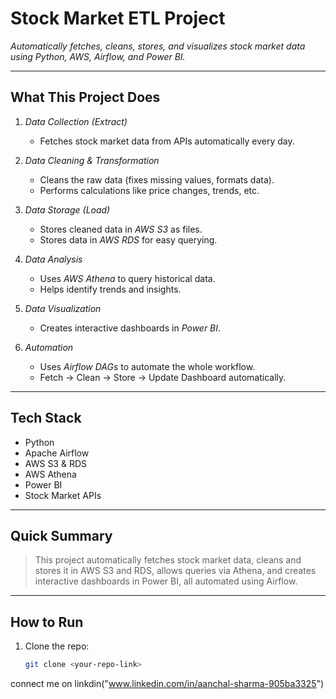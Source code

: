 # Stock Market ETL Project

*Automatically fetches, cleans, stores, and visualizes stock market data using Python, AWS, Airflow, and Power BI.*

---

## What This Project Does

1. *Data Collection (Extract)*
   - Fetches stock market data from APIs automatically every day.

2. *Data Cleaning & Transformation*
   - Cleans the raw data (fixes missing values, formats data).
   - Performs calculations like price changes, trends, etc.

3. *Data Storage (Load)*
   - Stores cleaned data in *AWS S3* as files.
   - Stores data in *AWS RDS* for easy querying.

4. *Data Analysis*
   - Uses *AWS Athena* to query historical data.
   - Helps identify trends and insights.

5. *Data Visualization*
   - Creates interactive dashboards in *Power BI*.

6. *Automation*
   - Uses *Airflow DAGs* to automate the whole workflow.
   - Fetch → Clean → Store → Update Dashboard automatically.

---

## Tech Stack
- Python  
- Apache Airflow  
- AWS S3 & RDS  
- AWS Athena  
- Power BI  
- Stock Market APIs

---

## Quick Summary
> This project automatically fetches stock market data, cleans and stores it in AWS S3 and RDS, allows queries via Athena, and creates interactive dashboards in Power BI, all automated using Airflow.

---

## How to Run
1. Clone the repo:
   ```bash
   git clone <your-repo-link>
 connect me on linkdin("www.linkedin.com/in/aanchal-sharma-905ba3325")

